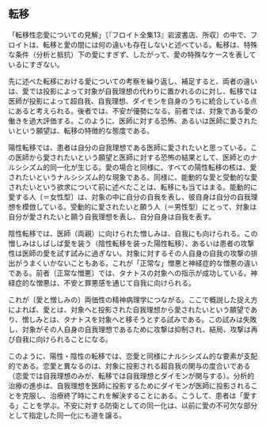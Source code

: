 ## 転移
<!-- THE TRANSFERENCE -->

「転移性恋愛についての見解」〔『フロイト全集13』岩波書店、所収〕の中で、フロイトは、転移と愛の間には何の違いも存在しないと述べている。転移は、特殊な条件（分析と抵抗）下の愛にすぎず、したがって、愛の特殊なケースを表しているにすぎない。
<!-- In Observations on Transference Love, Freud says that no difference exists between transference and love. Transference is merely love under special conditions (of analysis and resistance), and thus represents merely a special case of love. -->

先に述べた転移における愛についての考察を繰り返し、補足すると、両者の違いは、愛では投影によって対象が自我理想の代わりに置かれるのに対し、転移では医師が投影によって超自我、自我理想、ダイモンを自身のうちに統合している点にあると考えられる。後者では、不安が優勢になる。前者では、対象である愛の働きを過大評価する。このように、医師に対する恐怖、あるいは医師に愛されたいという願望は、転移の特徴的な態度である。
<!-- Repeating and supplementing our earlier discussion of love in transference, we believe that the difference between the two lies in the fact that while in love the object is put in the place of the ego ideal through projection, in transference the physician unites in his person via projection the superego, ego ideal and daimon. In the last, anxiety predominates. With the former there is overestimation of the object, the work of love. Dread of the physician, or the desire to be loved by him, are thus the characteristic attitudes of transference. -->

陽性転移では、患者は自分の自我理想である医師に愛されたいと思っている。この医師から愛されたいという願望と医師に対する恐怖の結果として、医師とのナルシシズム的同一化が生じる。愛の場合と同様に、すべての陽性転移の核は、愛されたいというナルシシズム的な現象である。同様に、能動的な愛と受動的な愛されたいという欲求について前に述べたことは、転移にも当てはまる。能動的に愛する人〔＝女性型〕は、対象の中に自分の自我を表し、彼自身は自分の自我理想を模倣している。受動的に愛されたいと願う人〔＝男性型〕にとって、対象は自分が愛されたいと願う自我理想を表し、自分自身は自我を表す。
<!-- In the positive transference the patient wants to be loved by the doctor as his ego ideal. The consequence of this desire to be loved by the physician and of the fear of him is a narcissistic identification with him. The nucleus of all positive transference, as in the case of love, is the narcissistic phenomenon of wanting to be loved. Equally, what has previously been said about active loving and the passive desire to be loved applies also to transference: the actively loving person represents his ego in the object, while he himself imitates his ego ideal. For the person wanting passively to be loved, the object represents the ego ideal by which he wants to be loved, and he himself represents the ego. -->

陰性転移では、医師（両親）に向けられた憎しみは、自我にも向けられる。この憎しみはしばしば愛を装う（陰性転移を装った陽性転移）、あるいは患者の攻撃性は医師の愛を試す試みに過ぎない。対象に対するその人自身の自我の攻撃の排出がうまくいかないこともある。これが「正常な」憎悪と神経症的な憎悪の違いである。前者〔正常な憎悪〕では、タナトスの対象への指示が成功している。神経症的な憎悪は、不安と罪悪感を通じて自我に向けられる。
<!-- In the negative transference the hatred directed against the physician (the parents) is also directed against the ego. This hatred often disguises love (positive transference under the guise of negative transference), or the aggression of the patient is merely an attempt to test the love of the physician. Sometimes the discharge of the aggressions of the person's own ego upon the object has been unsuccessful. This is the difference between 'normal' and neurotic hatred; in the former, the directing of Thanatos onto the object has been successful. Neurotic hatred is directed against the ego through anxiety and guilt. -->

これが〔愛と憎しみの〕両価性の精神病理学につながる。ここで概説した捉え方によれば、愛とは、対象へと投影された自我理想から愛されたいという願望であり、憎しみとは、タナトスを対象へと移そうとする試みである。この試みは失敗し、対象がその人自身の自我理想であるために攻撃は抑制され、結局、攻撃は再び自我に向けられることになる。
<!-- This leads to the psychopathology of ambivalence. According to the conception here outlined, love is the desire to be loved by the ego ideal which has been projected onto the object; hate is the attempt to transfer Thanatos onto the object. The attempt is unsuccessful; the aggression is inhibited because the object is the person's own ego ideal, so that the aggression is after all again directed against the ego. -->

このように、陽性・陰性の転移では、恋愛と同様にナルシシズム的な要素が支配的である。恋愛と異なるのは、対象に投影される超自我の関与の度合いである（恋愛では自我理想のみが、転移では自我理想とダイモンが関与する）。分析的治療の進歩は、自我理想を医師に投影するためにダイモンが医師に投影されることを克服し、治療終了時にこれを解決することにある。こうして、患者は「愛する」ことを学ぶ。不安に対する防衛としての同一化は、以前に愛の不可欠な部分として指定した同一化にも道を譲る。
<!-- Thus, in positive and negative transference narcissistic elements are as predominant as they are in love. What distinguishes it from love is the extent of the participation of the superego which is projected onto the object (in love, only the ego ideal; in transference, the ego ideal and the daimon). Progress in analytic treatment lies in overcoming the projection of the daimon upon the doctor in the interest of projecting the ego ideal upon him, in order to resolve this too at the end of treatment. Thus, the patient learns to 'love'. Identification as a defense against anxiety gives way also to that identification which we have previously designated as an integral part of love. -->
